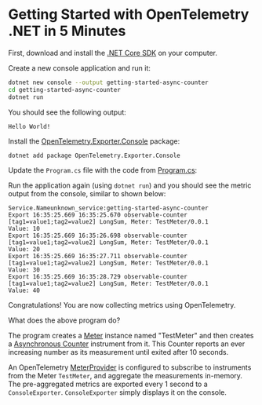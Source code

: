 # Getting Started with OpenTelemetry .NET in 5 Minutes

First, download and install the [.NET Core
SDK](https://dotnet.microsoft.com/download) on your computer.

Create a new console application and run it:

```sh
dotnet new console --output getting-started-async-counter
cd getting-started-async-counter
dotnet run
```

You should see the following output:

```text
Hello World!
```

Install the
[OpenTelemetry.Exporter.Console](../../../src/OpenTelemetry.Exporter.Console/README.md)
package:

```sh
dotnet add package OpenTelemetry.Exporter.Console
```

Update the `Program.cs` file with the code from [Program.cs](./Program.cs):

Run the application again (using `dotnet run`) and you should see the metric
output from the console, similar to shown below:

<!-- markdownlint-disable MD013 -->
```text
Service.Nameunknown_service:getting-started-async-counter
Export 16:35:25.669 16:35:25.670 observable-counter [tag1=value1;tag2=value2] LongSum, Meter: TestMeter/0.0.1
Value: 10
Export 16:35:25.669 16:35:26.698 observable-counter [tag1=value1;tag2=value2] LongSum, Meter: TestMeter/0.0.1
Value: 20
Export 16:35:25.669 16:35:27.711 observable-counter [tag1=value1;tag2=value2] LongSum, Meter: TestMeter/0.0.1
Value: 30
Export 16:35:25.669 16:35:28.729 observable-counter [tag1=value1;tag2=value2] LongSum, Meter: TestMeter/0.0.1
Value: 40
```
<!-- markdownlint-enable MD013 -->

Congratulations! You are now collecting metrics using OpenTelemetry.

What does the above program do?

The program creates a
[Meter](https://github.com/open-telemetry/opentelemetry-specification/blob/main/specification/metrics/api.md#meter)
instance named "TestMeter" and then creates a
[Asynchronous Counter](https://github.com/open-telemetry/opentelemetry-specification/blob/main/specification/metrics/api.md#asynchronous-counter)
instrument from it. This Counter reports an ever increasing number as its
measurement until exited after 10 seconds.

An OpenTelemetry
[MeterProvider](https://github.com/open-telemetry/opentelemetry-specification/blob/main/specification/metrics/api.md#meterprovider)
is configured to subscribe to instruments from the Meter `TestMeter`, and
aggregate the measurements in-memory. The pre-aggregated metrics are exported
every 1 second to a `ConsoleExporter`. `ConsoleExporter` simply displays it on
the console.
